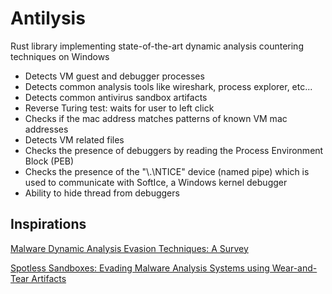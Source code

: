 # Antilysis

Rust library implementing state-of-the-art dynamic analysis countering techniques on Windows

- Detects VM guest and debugger processes
- Detects common analysis tools like wireshark, process explorer, etc...
- Detects common antivirus sandbox artifacts
- Reverse Turing test: waits for user to left click
- Checks if the mac address matches patterns of known VM mac addresses
- Detects VM related files 
- Checks the presence of debuggers by reading the Process Environment Block (PEB)
- Checks the presence of the "\\.\NTICE" device (named pipe) which is used to communicate with SoftIce, a Windows kernel debugger
- Ability to hide thread from debuggers

## Inspirations

[Malware Dynamic Analysis Evasion Techniques:
A Survey](https://arxiv.org/pdf/1811.01190)

[Spotless Sandboxes: Evading Malware Analysis
Systems using Wear-and-Tear Artifacts](https://ieeexplore.ieee.org/stamp/stamp.jsp?tp=&arnumber=7958622)

